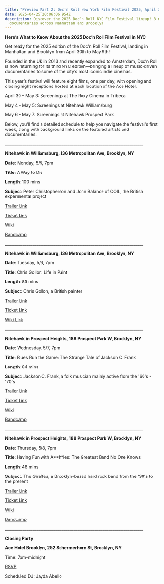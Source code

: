 ```yaml
---
title: "Preview Part 2: Doc'n Roll New York Film Festival 2025, April 30–May 9"
date: 2025-04-25T20:06:06.954Z
description: Discover the 2025 Doc’n Roll NYC Film Festival lineup! 8 music
  documentaries across Manhattan and Brooklyn
---
```

**Here’s What to Know About the 2025 Doc’n Roll Film Festival in NYC**

Get ready for the 2025 edition of the Doc’n Roll Film Festival, landing in Manhattan and Brooklyn from April 30th to May 9th!

Founded in the UK in 2013 and recently expanded to Amsterdam, Doc’n Roll is now returning for its third NYC edition—bringing a lineup of music-driven documentaries to some of the city’s most iconic indie cinemas.

This year’s festival will feature eight films, one per day, with opening and closing night receptions hosted at each location of the Ace Hotel.

April 30 – May 3: Screenings at The Roxy Cinema in Tribeca

May 4 – May 5: Screenings at Nitehawk Williamsburg

May 6 – May 7: Screenings at Nitehawk Prospect Park

Below, you’ll find a detailed schedule to help you navigate the festival's first week, along with background links on the featured artists and documentaries.

_﻿\_\_\_\_\_\_\_\_\_\_\_\_\_\_\_\_\_\_\_\_\_\_\_\_\_\_\_\_\_\_\_\_\_\_\_\_\_\_\_\_\_\_\_\_\_\_\_\_\_\_\_\_\_\_\_\_\_\_\_\_\_\_\_\_\_\_\_\_\_\_

**Nitehawk in Williamsburg, 136 Metropolitan Ave, Brooklyn, NY**

**Date**: Monday, 5/5, 7pm


**Title**: A Way to Die


**Length**: 100 mins


**Subject**: Peter Christopherson and John Balance of COIL, the British experimental project


[Trailer Link](https://www.youtube.com/watch?v=AuGjl5dUWzo)


[Ticket Link](https://nitehawkcinema.com/williamsburg/purchase/18107546/)


[Wiki](https://en.wikipedia.org/wiki/Coil_(band))


[Bandcamp](https://coilofficial.bandcamp.com/)

_﻿\_\_\_\_\_\_\_\_\_\_\_\_\_\_\_\_\_\_\_\_\_\_\_\_\_\_\_\_\_\_\_\_\_\_\_\_\_\_\_\_\_\_\_\_\_\_\_\_\_\_\_\_\_\_\_\_\_\_\_\_\_\_\_\_\_\_\_\_\_\_

**Nitehawk in Williamsburg, 136 Metropolitan Ave, Brooklyn, NY**

**Date**: Tuesday, 5/6, 7pm


**Title**: Chris Gollon: Life in Paint


**Length**: 85 mins


**Subject**: Chris Gollon, a British painter

[Trailer Link](https://www.youtube.com/watch?v=CZywiFcUTPQ)

[T﻿icket Link](https://nitehawkcinema.com/williamsburg/purchase/18107583/)

[W﻿iki Link](https://en.wikipedia.org/wiki/Chris_Gollon)

[](https://en.wikipedia.org/wiki/Chris_Gollon)[](https://nitehawkcinema.com/williamsburg/purchase/18107583/)_﻿\_\_\_\_\_\_\_\_\_\_\_\_\_\_\_\_\_\_\_\_\_\_\_\_\_\_\_\_\_\_\_\_\_\_\_\_\_\_\_\_\_\_\_\_\_\_\_\_\_\_\_\_\_\_\_\_\_\_\_\_\_\_\_\_\_\_\_\_\_\_

**Nitehawk in Prospect Heights, 188 Prospect Park W, Brooklyn, NY**

**Date**: Wednesday, 5/7, 7pm


**Title**: Blues Run the Game: The Strange Tale of Jackson C. Frank


**Length**: 84 mins


**Subject**: Jackson C. Frank, a folk musician mainly active from the '60's - '70's


[Trailer Link](https://www.youtube.com/watch?v=5jVm5x8AEgs)


[Ticket Link](https://nitehawkcinema.com/prospectpark/purchase/18107635/)


[Wiki](https://en.wikipedia.org/wiki/Jackson_C._Frank)


[Bandcamp](https://badabingrecords.bandcamp.com/album/the-complete-recordings-of-jackson-c-frank)

_﻿\_\_\_\_\_\_\_\_\_\_\_\_\_\_\_\_\_\_\_\_\_\_\_\_\_\_\_\_\_\_\_\_\_\_\_\_\_\_\_\_\_\_\_\_\_\_\_\_\_\_\_\_\_\_\_\_\_\_\_\_\_\_\_\_\_\_\_\_\_\_

**Nitehawk in Prospect Heights, 188 Prospect Park W, Brooklyn, NY**

**Date**: Thursday, 5/8, 7pm


**Title**: Having Fun with A**h*les: The Greatest Band No One Knows


**Length**: 48 mins


**Subject**: The Giraffes, a Brooklyn-based hard rock band from the '90's to the present


[Trailer Link](https://www.youtube.com/watch?v=764tWpbekoU)

[](https://www.youtube.com/watch?v=764tWpbekoU)
[Ticket Link](https://nitehawkcinema.com/prospectpark/purchase/18107658/)


[Wiki](https://en.wikipedia.org/wiki/The*Giraffes*(Brooklyn_band))


[Bandcamp](https://thegiraffes1.bandcamp.com/album/cigarette)

_﻿\_\_\_\_\_\_\_\_\_\_\_\_\_\_\_\_\_\_\_\_\_\_\_\_\_\_\_\_\_\_\_\_\_\_\_\_\_\_\_\_\_\_\_\_\_\_\_\_\_\_\_\_\_\_\_\_\_\_\_\_\_\_\_\_\_\_\_\_\_\_

**Closing Party**

**Ace Hotel Brooklyn, 252 Schermerhorn St, Brooklyn, NY**

Time: 7pm-midnight


[RSVP](https://acehotel.com/brooklyn/going-on/docn-roll-film-festival-closing-night/)


Scheduled DJ: Jayda Abello